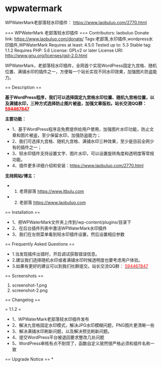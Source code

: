 # wpwatermark
WPWaterMark老部落轻水印插件： https://www.laobuluo.com/2770.html

=== WPWaterMark 老部落轻水印插件 ===
Contributors: laobuluo
Donate link: https://www.laobuluo.com/donate/
Tags:老部落,水印插件,wordpress水印插件,WPWaterMark
Requires at least: 4.5.0
Tested up to: 5.3
Stable tag: 1.1.2
Requires PHP: 5.6
License: GPLv2 or later
License URI: http://www.gnu.org/licenses/gpl-2.0.html

WPWaterMark，老部落轻水印插件，全网首个实现WordPress固定九宫格、随机位置、满铺水印的插件之一，方便每一个站长实现不同水印效果，加强图片防盗能力。

== Description ==

<strong>基于WordPress程序，我们可以选择固定九宫格水印位置、随机九宫格位置，以及满铺水印，三种方式选择防止图片被盗，加强文章版权。站长交流QQ群： <a href="https://jq.qq.com/?_wv=1027&k=5gBE7Pt" target="_blank"> <font color="red">594467847</font></a></strong>

<strong>主要功能：</strong>

* 1、基于WordPress程序且免费提供给用户使用，加强图片水印功能，防止文章和图片被盗，至少保留水印，加强防盗能力；
* 2、我们可选择九宫格、随机九宫格、满铺水印三种效果，至少是目前全网少有的插件之一；
* 3、轻水印插件支持设置文字、图片水印，可以设置旋转角度和透明度等常规功能。
* 4、插件更多详细介绍和安装：<a href="https://www.laobuluo.com/2770.html" target="_blank" >https://www.laobuluo.com/2770.html</a>


<strong>支持网站/博主：</strong>
* 1. 老蒋部落 <a href="https://www.itbulu.com" target="_blank" >https://www.itbulu.com</a>
* 2. 老部落 <a href="https://www.laobuluo.com" target="_blank" >https://www.laobuluo.com</a>

== Installation ==

* 1、把WPWaterMark文件夹上传到/wp-content/plugins/目录下<br />
* 2、在后台插件列表中激活WPWaterMark水印插件<br />
* 3、我们在左侧菜单看到轻水印插件设置，然后设置相应参数<br />

== Frequently Asked Questions ==

* 1.当发现插件出错时，开启调试获取错误信息。
* 2.建议我们选择随机水印或者满铺水印时候透明度也要考虑用户体验。
* 3.如果有更好的建议可以到我们社群提交。站长交流QQ群： <a href="https://jq.qq.com/?_wv=1027&k=5gBE7Pt" target="_blank"> <font color="red">594467847</font></a>

== Screenshots ==

1. screenshot-1.png
2. screenshot-2.png

== Changelog ==

= 1.1.2 =
* 1、WPWaterMark老部落轻水印插件发布
* 2、解决九宫格固定水印模式，解决JPG水印模糊问题，PNG图片更清晰一些
* 3、解决满铺水印刷新问题，以及解决预览刷新问题。
* 4、提交WordPress平台被退回要求整改几处问题
* 5、WordPress审核有点不耐烦了，函数自定义居然很严格必须和插件名称一致

== Upgrade Notice ==
* 
